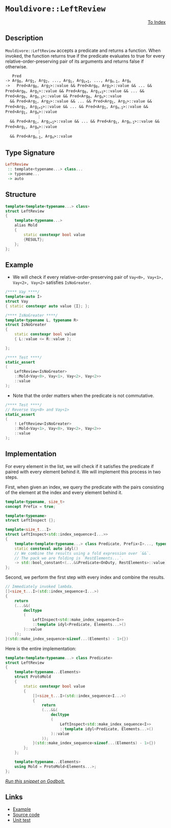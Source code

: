 <!-- Copyright 2024 Feng Mofan
SPDX-License-Identifier: Apache-2.0 -->

# `Mouldivore::LeftReview`

<p style='text-align: right;'><a href="../../../facilities/metafunctions.md#mouldivore-left-review">To Index</a></p>

## Description

`Mouldivore::LeftReview` accepts a predicate and returns a function. When invoked, the function returns true if the predicate evaluates to true for every relative-order-preserving pair of its arguments and returns false if otherwise.

<pre><code>   Pred
-> Arg<sub>0</sub>, Arg<sub>1</sub>, Arg<sub>2</sub>, ..., Arg<sub>i</sub>, Arg<sub>i+1</sub>, ..., Arg<sub>n-1</sub>, Arg<sub>n</sub>
->   Pred&lt;Arg<sub>0</sub>, Arg<sub>1</sub>&gt;::value && Pred&lt;Arg<sub>0</sub>, Arg<sub>2</sub>&gt;::value && ... && Pred&lt;Arg<sub>0</sub>, Arg<sub>i</sub>&gt;::value && Pred&lt;Arg<sub>0</sub>, Arg<sub>i+1</sub>&gt;::value && ... && Pred&lt;Arg<sub>0</sub>, Arg<sub>n-1</sub>&gt;::value && Pred&lt;Arg<sub>0</sub>, Arg<sub>n</sub>&gt;::value
  && Pred&lt;Arg<sub>1</sub>, Arg<sub>2</sub>&gt;::value && ... && Pred&lt;Arg<sub>1</sub>, Arg<sub>i</sub>&gt;::value && Pred&lt;Arg<sub>1</sub>, Arg<sub>i+1</sub>&gt;::value && ... && Pred&lt;Arg<sub>1</sub>, Arg<sub>n-1</sub>&gt;::value && Pred&lt;Arg<sub>1</sub>, Arg<sub>n</sub>&gt;::value
              &vellip;
  && Pred&lt;Arg<sub>i</sub>, Arg<sub>i+1</sub>&gt;::value && ... && Pred&lt;Arg<sub>i</sub>, Arg<sub>n-1</sub>&gt;::value && Pred&lt;Arg<sub>i</sub>, Arg<sub>n</sub>&gt;::value
              &vellip;
  && Pred&lt;Arg<sub>n-1</sub>, Arg<sub>n</sub>&gt;::value</code></pre>

## Type Signature

```Haskell
LeftReview
 :: template<typename...> class...
 -> typename...
 -> auto
```

## Structure

```C++
template<template<typename...> class>
struct LeftReview
{
    template<typename...>
    alias Mold
    {
        static constexpr bool value
        {RESULT};
    };
};
```

## Example

- We will check if every relative-order-preserving pair of `Vay<0>, Vay<1>, Vay<2>, Vay<2>` satisfies `IsNoGreater`.

```C++
/**** Vay ****/
template<auto I>
struct Vay
{ static constexpr auto value {I}; };

/**** IsNoGreater ****/
template<typename L, typename R>
struct IsNoGreater
{
    static constexpr bool value
    { L::value <= R::value };

};

/**** Test ****/
static_assert
(
    LeftReview<IsNoGreater>
    ::Mold<Vay<0>, Vay<1>, Vay<2>, Vay<2>>
    ::value
);
```

- Note that the order matters when the predicate is not commutative.

```C++
/**** Test ****/
// Reverse Vay<0> and Vay<1>
static_assert
(
    ! LeftReview<IsNoGreater>
    ::Mold<Vay<1>, Vay<0>, Vay<2>, Vay<2>>
    ::value
);
```

## Implementation

For every element in the list, we will check if it satisfies the predicate if paired with every element behind it.
We will implement this process in two steps.

First, when given an index, we query the predicate with the pairs consisting of the element at the index and every element behind it.

```C++
template<typename, size_t>
concept Prefix = true;

template<typename>
struct LeftInspect {};

template<size_t...I>
struct LeftInspect<std::index_sequence<I...>> 
{
    template<template<typename...> class Predicate, Prefix<I>..., typename OnDuty, typename...RestElements>
    static consteval auto idyl()
    // We combine the results using a fold expression over `&&`.
    // The pack we are folding is `RestElements...`.
    -> std::bool_constant<(...&&Predicate<OnDuty, RestElements>::value)>;
};
```

Second, we perform the first step with every index and combine the results.

```C++
// Immediately invoked lambda.
[]<size_t...I>(std::index_sequence<I...>)
{
    return
    (...&&(
        decltype
        (
            LeftInspect<std::make_index_sequence<I>>
            ::template idyl<Predicate, Elements...>()
        )::value
    ));
}(std::make_index_sequence<sizeof...(Elements) - 1>{})
```

Here is the entire implementation:

```C++
template<template<typename...> class Predicate>
struct LeftReview
{
    template<typename...Elements>
    struct ProtoMold
    {
        static constexpr bool value
        {
            []<size_t...I>(std::index_sequence<I...>)
            {
                return
                (...&&(
                    decltype
                    (
                        LeftInspect<std::make_index_sequence<I>>
                        ::template idyl<Predicate, Elements...>()
                    )::value
                ));
            }(std::make_index_sequence<sizeof...(Elements) - 1>{})
        }; 
    };

    template<typename...Elements>
    using Mold = ProtoMold<Elements...>;
};
```

[*Run this snippet on Godbolt.*](https://godbolt.org/#z:OYLghAFBqd5QCxAYwPYBMCmBRdBLAF1QCcAaPECAMzwBtMA7AQwFtMQByARg9KtQYEAysib0QXACx8BBAKoBnTAAUAHpwAMvAFYTStJg1DIApACYAQuYukl9ZATwDKjdAGFUtAK4sGe1wAyeAyYAHI%2BAEaYxBJcpAAOqAqETgwe3r56icmOAkEh4SxRMVxxdpgOqUIETMQE6T5%2BZZj2uQzVtQT5YZHRsbY1dQ2ZZYNdwT1FfaUAlLaoXsTI7BwA9ABUm1vbO7vrqyYaAIIbWwDUACKY8a6MyHiYCmfbB8enex87r0eHP2YAzMFkN4sGcTP83F5HLRCABPcHYX7mQEMYFeUHgtzIBQEdBYKgIpFvbZnZTETA0VTPLbfAiYFjxAx0zEEWE3ZhsUhnZIAL0wAH0CITjmhUdcCKTyZSwf8LmcCMQvJhwVZjr93p9NZtvhqzgBJBn0NiCJhtana9Vaq37IknEkBCkEPUMBQ3Bzmm3HOmG03KiGs9msP2I444xXuh1UJ0ut0SkwAdis8YuKtt3sZvsxvIFBAAdPm9cKjmGvBHHc7XRUhRCcegQCBglhVPylABHJVizF6/O5wn/bBgtWJ35nUfy%2BkZ5n%2BidMv1uAOMIM9hFnYFMBRPMmYfCiOlcreUrsIntchcczBnADyDAuUNhp7Zi7YPYASo8CNgjYwCAoi2PuTUjjIKuAg4pgABuYhnEwUKoGceDoLCtAQDMI5jqsqxnAA6heaBFBM8oIBe5IKF4tA/mcXjJEY0FnPwtDoGcmCqPEJHJAIZyoOB0RggAbBo5i8YJJj8b2xz/hhZwACpEWc8RMMgADWZwAO4XrUF70fgNF4E8IkaG%2BOKfvS34KMuoloaOAC0K61vWESoJ4/KijihjVm4EDLmYQneVuO6ZhC163qyXKGR%2BX6CL%2B/b1pB3iYKh/apkOKb/KqPzEuckYEG%2B4EPCpHq0jOAXzkVU7zo%2B57Lv2q4GBukrbngu7Br8JZllGOV5Uiw7iWO6aziyFVLvmxnGj%2Bf5jq1EpkqgRAALKeOgllgt1Rz/v%2BrlASBLp0ixxBnA5nhnLFSpLf%2BCZpWtl1ggArFY10pW42aCj2hb9hAdkNgwTYtpg7Z3HO3b5giqE9VdY7nadYNjuSBCLAwkNQ2cnlA95gkQAjiNjlgwILhjmNI3j%2BNjllFaxlmuL1iwTCKQKjbMT9f2dhCr2IoloNE2D9Z9b68GIbQmJ%2BY1vpciNplVdgKGE4jMwxWIJ3s/jMwJRdmMJhc70UyAVM0/ydPNm2HbLFmeB8qgVA9hAouRTMZxWWcXCEsOyYg6tV1qyqg6u6O7upba/7c2VZ5DbmVtjWzXuUdRwBnPNDEynK01zQtmKh2ZQOJb7yVJeldrWp8OokgAYngxA4mc2CqKwjIXi8lp5x83xIgCQIgheA03IKxBMIQUUhjnuoAGpMLCBW/AHc4wUQ%2BpFpNZxD/CQ4WABpqNVtYG7dBsFHXLbeJoWyYez7aV15s%2BoKKEqAAOLkr6e2116pVzkHbBnAED6Bi/L4zwqpYSnq59XxvnSYgXUVajg2qvFyO1WL7UcrQbecUlrnVfrLOKMo3DgjlC%2BVBSplopWPlnTO/cSRSXfKPUMgFGr8nXEoOovx0bsyyh1TAKkuwAOvpgW%2B41Rz1ljotCE89MQCX7FyQREIHYiLnsPTEZgESiOkRCWRGc%2B7/hwcqY4ytbQanrl8E%2B6wzhCAqAIRiFcq70HIbnHRuxG4ZVPqQsu98TiYRytEJQUj4QQmEQOQwjExFuAkX3CByBqEbmiEKY4DCI5gDAK/R0zDWHM3YUA6I3Czi8OTgIhR/i5HuKETkvxSjsDyI8W4QpqS1G/GVhwOYtBODXV4H4DgWhSCoE4Bgyw1huQLCWG3AEPBSAEE0NUuYikQDXUkLmDQAAOMwZgACccyuDXWmVMrg8Z4zSFqRwSQvAWASA0BoUgjTmmtI4LwBQIBDmDKadU0gcBYAwEQCABYBB4hQnIJQPC8Q6DRFCEGTgqgpm8SsrxSQZxgDIGAlIXMZheANSIMQBCeh%2BCCBEGIdgUgZCCEUCodQNzSC6DiCpLu8ROA8BqXUhpQyWmcEvFCN5EozZnEBcC0F4LIX2wmWYJGHgGQ/L2siLgMxeDXK0HMCASAvn8o%2BRAKV9AYjACkGYPgdBgEXIgBEalERgi1FhGS3g2rmDEFhJeCI2gqz6tIHhUa15aB6vxVgCIXhgBuDELQC53BeBYCpkYcQDqS5VjwNxD1zTmIVChCsfpwQ6RbOaTCCIXdjUeCwNShUeA9metINxYgDklBXB9cAGERghlzCoAYYACgB55UvOyS1KLhCiHEJi%2BtOK1DUsJfoQwxhrDWH0HgCIFzIBzFQPENoHqrK1kwaYDplgzAnOzYirAg6UK2BaIG5wEBXDDCaKQQIExCjFCyEkFIAht1HpyKkboB7pirtaFUMYZ7mh3oEB0OoV7eglAGJ0R9X6337o/RIOYChunLEA/oSlRzqWnOZUCkFYKIVQq5UjXAhASBgj6cKgZJa5hESYFgGIK7RmSH%2BLmOZ/wNkaEkGYSQ/ENDXV4nM8D2zdkgH%2BFwXMvEuC8SmXM1ZvFxlLLI7xSD%2BLTnnMuVhm54rHkSuefS95FBZWoD5fKv5bBOC1BYOBeMVkmA1S7fbOZuZ2OhvwAipFcR61oqbdIFtSg234t0Mq4lTBSWeopRwepImTm0vk4yqgMHWVgrXDRLgRmTM8uU98%2BV6H/hmEw6K25sm5XRBlSlmIIXFWLMOTQcirjKCavxYa3VlrivGtNeahwlrrXfltfa5pjrnWutoO6y13qu1%2BoawGyowbqVhuQBGy10aWjUvjYm2EyaVjNLTRm/p2bc2YHzR14IoApN8HLZW6ttbM1WcbRi2zshW14uaU5ztxbp1WEsH2gd8Bh2jtSOOydsoLvWDnbwLi0RF2PFu7e9dfhN1fR/XugoAG4jZBPWkTwjRz0Q/fVMT95RKgvofVDkYv2kftDGHDw9oxv2o53a5P9IP4dgeA4sUDQqmNeeOe9zggW4P6dC%2BFyZyGzNocFQl7DpBcP4coB5nZpA9n/CM5R%2BM105nrP%2BFRmjkg4g05pWc2wEnEvSfgLJl5DK0tRf5WplYmm2UsAUOBYC4Ewu5lnDiOFbPF3ItkNZ/bWL5D2eOzoVjpAXNufJVTqlonfOvKhJxALqgDdG5N2bi3EoIC8uizxZE/xOdreS9r%2BVWuVN9GN/EeI/JTdzP5BH/kwfbOqvyxqrVOrjWlfLyas1FrM01cEHV6ljWXVuo9f09rvqpteu644Xr%2BL%2BuDczcN2NvAxu6sm6mxFs3eDzaSIt%2Bky3i1rbLUwCtVaWE1sYHWu3e2JAHexc79tbuDDnZ7Vd%2BNy67tjs4KsOyL3Z3zs%2Bwhb7Q70dtBcID/H/gvrY5veDtoP6/%2Bl6/6JOT6f2r69QX%2BYBGOEBv%2BCOKOGQBOWOIBOOQGIGGKHm1OUGdOheZwhuxuR04evoZcls1usWQqIqXOPOfQK6WyAuey8yuY/w/w10yysuByzB8Y3G3mtOiuFyVyXORG10pGay8YByUykgiyXAMy3kTG/wPuPmiuKuHmsKPBCulBUmcw2a7EfgkgQAA%3D%3D)

## Links

- [Example](../../../code/facilities/metafunctions/mouldivore/left_review/implementation.hpp)
- [Source code](../../../../conceptrodon/descend/mouldivore/left_review.hpp)
- [Unit test](../../../../tests/unit/metafunctions/mouldivore/left_review.test.hpp)
